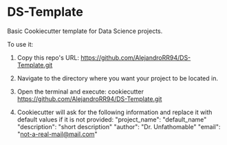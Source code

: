 # DS-Template
Basic Cookiecutter template for Data Science projects.


To use it:
1. Copy this repo's URL: https://github.com/AlejandroRR94/DS-Template.git

2. Navigate to the directory where you want your project to be located in.

3. Open the terminal and execute:  cookiecutter https://github.com/AlejandroRR94/DS-Template.git
4. Cookiecutter will ask for the following information and replace it with default values if it is not provided:
      "project_name": "default_name"
      "description": "short description"
      "author": "Dr. Unfathomable"
      "email": "not-a-real-mail@mail.com"
